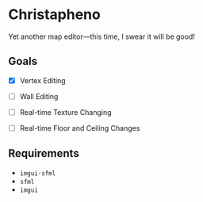 # Christapheno
Yet another map editor—this time, I swear it will be good!

## Goals
- [x] Vertex Editing
- [ ] Wall Editing
- [ ] Real-time Texture Changing
- [ ] Real-time Floor and Ceiling Changes


## Requirements
- `imgui-sfml`
- `sfml`
- `imgui`

